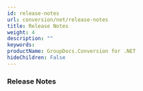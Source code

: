 ```yaml
---
id: release-notes
url: conversion/net/release-notes
title: Release Notes
weight: 4
description: ""
keywords: 
productName: GroupDocs.Conversion for .NET
hideChildren: False
---
```

### Release Notes
